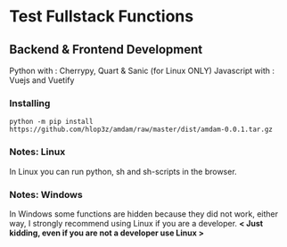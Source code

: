 # Test Fullstack Functions

## Backend & Frontend Development
Python with     : Cherrypy, Quart & Sanic (for Linux ONLY)
Javascript with : Vuejs and Vuetify

### Installing

```
python -m pip install https://github.com/hlop3z/amdam/raw/master/dist/amdam-0.0.1.tar.gz
```

### Notes: Linux
In Linux you can run python, sh and sh-scripts in the browser.

### Notes: Windows
In Windows some functions are hidden because they did not work, either way, I strongly recommend using Linux if you are a developer. **< Just kidding, even if you are not a developer use Linux >**
